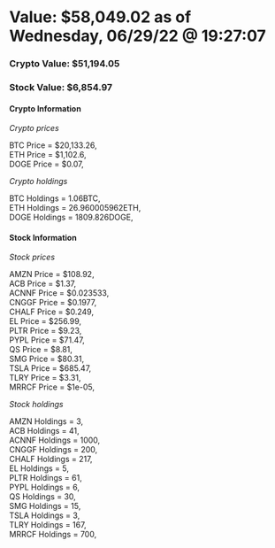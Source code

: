 # Value: $58,049.02 as of Wednesday, 06/29/22 @ 19:27:07 

### Crypto Value: $51,194.05

### Stock Value: $6,854.97

#### Crypto Information 
*Crypto prices* 

BTC Price = $20,133.26,  
ETH Price = $1,102.6,  
DOGE Price = $0.07,  


*Crypto holdings* 

BTC Holdings = 1.06BTC,  
ETH Holdings = 26.960005962ETH,  
DOGE Holdings = 1809.826DOGE,  


#### Stock Information 

*Stock prices* 

AMZN Price = $108.92,  
ACB Price = $1.37,  
ACNNF Price = $0.023533,  
CNGGF Price = $0.1977,  
CHALF Price = $0.249,  
EL Price = $256.99,  
PLTR Price = $9.23,  
PYPL Price = $71.47,  
QS Price = $8.81,  
SMG Price = $80.31,  
TSLA Price = $685.47,  
TLRY Price = $3.31,  
MRRCF Price = $1e-05,  


*Stock holdings* 

AMZN Holdings = 3,  
ACB Holdings = 41,  
ACNNF Holdings = 1000,  
CNGGF Holdings = 200,  
CHALF Holdings = 217,  
EL Holdings = 5,  
PLTR Holdings = 61,  
PYPL Holdings = 6,  
QS Holdings = 30,  
SMG Holdings = 15,  
TSLA Holdings = 3,  
TLRY Holdings = 167,  
MRRCF Holdings = 700,  


